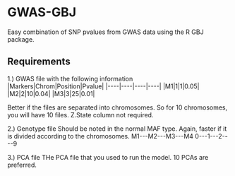 # GWAS-GBJ
Easy combination of SNP pvalues from GWAS data using the R GBJ package.


## Requirements
1.) GWAS file with the following information
|Markers|Chrom|Position|Pvalue|
|----|----|----|----|
|M1|1|1|0.05|
|M2|2|10|0.04|
|M3|3|25|0.01|

Better if the files are separated into chromosomes. So for 10 chromosomes, you will have 10 files.
Z.State column not required. 


2.) Genotype file
Should be noted in the normal MAF type. Again, faster if it is divided according to the chromosomes.
M1---M2---M3---M4
0---1---2----9

3.) PCA file
THe PCA file that you used to run the model. 10 PCAs are preferred. 





